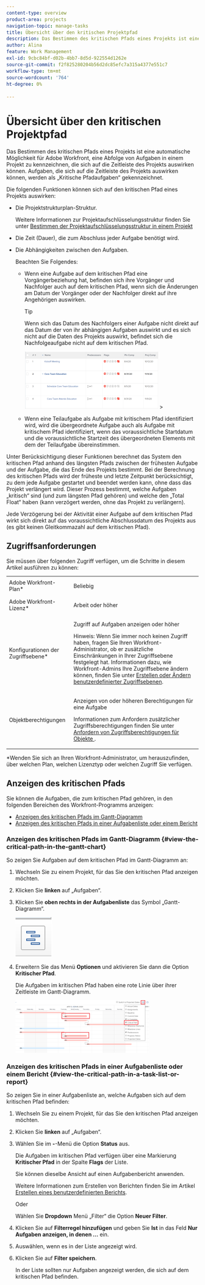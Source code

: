 ```yaml
---
content-type: overview
product-area: projects
navigation-topic: manage-tasks
title: Übersicht über den kritischen Projektpfad
description: Das Bestimmen des kritischen Pfads eines Projekts ist eine automatische Möglichkeit für Adobe Workfront, eine Abfolge von Aufgaben in einem Projekt zu kennzeichnen, die sich auf die Zeitleiste des Projekts auswirken können. Aufgaben, die sich auf die Zeitleiste des Projekts auswirken können, werden als „Kritische Pfadaufgaben“ gekennzeichnet.
author: Alina
feature: Work Management
exl-id: 9cbc84bf-d02b-4bb7-8d5d-922554d1262e
source-git-commit: f2f825280204b56d2dc85efc7a315a4377e551c7
workflow-type: tm+mt
source-wordcount: '764'
ht-degree: 0%

---
```


# Übersicht über den kritischen Projektpfad

Das Bestimmen des kritischen Pfads eines Projekts ist eine automatische Möglichkeit für Adobe Workfront, eine Abfolge von Aufgaben in einem Projekt zu kennzeichnen, die sich auf die Zeitleiste des Projekts auswirken können. Aufgaben, die sich auf die Zeitleiste des Projekts auswirken können, werden als „Kritische Pfadaufgaben“ gekennzeichnet.

Die folgenden Funktionen können sich auf den kritischen Pfad eines Projekts auswirken:

* Die Projektstrukturplan-Struktur.

  Weitere Informationen zur Projektaufschlüsselungsstruktur finden Sie unter [Bestimmen der Projektaufschlüsselungsstruktur in einem Projekt](../../../manage-work/projects/planning-a-project/determine-project-work-breakdown-structure.md)

* Die Zeit (Dauer), die zum Abschluss jeder Aufgabe benötigt wird.
* Die Abhängigkeiten zwischen den Aufgaben.

  Beachten Sie Folgendes:

   * Wenn eine Aufgabe auf dem kritischen Pfad eine Vorgängerbeziehung hat, befinden sich ihre Vorgänger und Nachfolger auch auf dem kritischen Pfad, wenn sich die Änderungen am Datum der Vorgänger oder der Nachfolger direkt auf ihre Angehörigen auswirken.

     >[!TIP]
     >
     >Wenn sich das Datum des Nachfolgers einer Aufgabe nicht direkt auf das Datum der von ihr abhängigen Aufgaben auswirkt und es sich nicht auf die Daten des Projekts auswirkt, befindet sich die Nachfolgeaufgabe nicht auf dem kritischen Pfad.
     >
     >
     >![](assets/successor-not-on-critical-path-350x150.png)     >
     >

   * Wenn eine Teilaufgabe als Aufgabe mit kritischem Pfad identifiziert wird, wird die übergeordnete Aufgabe auch als Aufgabe mit kritischem Pfad identifiziert, wenn das voraussichtliche Startdatum und die voraussichtliche Startzeit des übergeordneten Elements mit dem der Teilaufgabe übereinstimmen.

Unter Berücksichtigung dieser Funktionen berechnet das System den kritischen Pfad anhand des längsten Pfads zwischen der frühesten Aufgabe und der Aufgabe, die das Ende des Projekts bestimmt. Bei der Berechnung des kritischen Pfads wird der früheste und letzte Zeitpunkt berücksichtigt, zu dem jede Aufgabe gestartet und beendet werden kann, ohne dass das Projekt verlängert wird. Dieser Prozess bestimmt, welche Aufgaben „kritisch“ sind (und zum längsten Pfad gehören) und welche den „Total Float“ haben (kann verzögert werden, ohne das Projekt zu verlängern).

Jede Verzögerung bei der Aktivität einer Aufgabe auf dem kritischen Pfad wirkt sich direkt auf das voraussichtliche Abschlussdatum des Projekts aus (es gibt keinen Gleitkommazahl auf dem kritischen Pfad).

## Zugriffsanforderungen

Sie müssen über folgenden Zugriff verfügen, um die Schritte in diesem Artikel ausführen zu können:

<table style="table-layout:auto"> 
 <col> 
 <col> 
 <tbody> 
  <tr> 
   <td role="rowheader">Adobe Workfront-Plan*</td> 
   <td> <p>Beliebig</p> </td> 
  </tr> 
  <tr> 
   <td role="rowheader">Adobe Workfront-Lizenz*</td> 
   <td> <p>Arbeit oder höher</p> </td> 
  </tr> 
  <tr> 
   <td role="rowheader">Konfigurationen der Zugriffsebene*</td> 
   <td> <p>Zugriff auf Aufgaben anzeigen oder höher</p> <p>Hinweis: Wenn Sie immer noch keinen Zugriff haben, fragen Sie Ihren Workfront-Administrator, ob er zusätzliche Einschränkungen in Ihrer Zugriffsebene festgelegt hat. Informationen dazu, wie Workfront-Admins Ihre Zugriffsebene ändern können, finden Sie unter <a href="../../../administration-and-setup/add-users/configure-and-grant-access/create-modify-access-levels.md" class="MCXref xref">Erstellen oder Ändern benutzerdefinierter Zugriffsebenen</a>.</p> </td> 
  </tr> 
  <tr> 
   <td role="rowheader">Objektberechtigungen</td> 
   <td> <p>Anzeigen von oder höheren Berechtigungen für eine Aufgabe </p> <p>Informationen zum Anfordern zusätzlicher Zugriffsberechtigungen finden Sie unter <a href="../../../workfront-basics/grant-and-request-access-to-objects/request-access.md" class="MCXref xref">Anfordern von Zugriffsberechtigungen für Objekte </a>.</p> </td> 
  </tr> 
 </tbody> 
</table>

&#42;Wenden Sie sich an Ihren Workfront-Administrator, um herauszufinden, über welchen Plan, welchen Lizenztyp oder welchen Zugriff Sie verfügen.

## Anzeigen des kritischen Pfads

Sie können die Aufgaben, die zum kritischen Pfad gehören, in den folgenden Bereichen des Workfront-Programms anzeigen:

* [Anzeigen des kritischen Pfads im Gantt-Diagramm](#view-the-critical-path-in-the-gantt-chart)
* [Anzeigen des kritischen Pfads in einer Aufgabenliste oder einem Bericht](#view-the-critical-path-in-a-task-list-or-report)

### Anzeigen des kritischen Pfads im Gantt-Diagramm {#view-the-critical-path-in-the-gantt-chart}

So zeigen Sie Aufgaben auf dem kritischen Pfad im Gantt-Diagramm an:

1. Wechseln Sie zu einem Projekt, für das Sie den kritischen Pfad anzeigen möchten.
1. Klicken Sie **linken** auf „Aufgaben“.
1. Klicken Sie **oben rechts in der Aufgabenliste** das Symbol „Gantt-Diagramm“.

   ![Gantt_chart_icon__1_.png](assets/gantt-chart-icon--1-.png)

1. Erweitern Sie das Menü **Optionen** und aktivieren Sie dann die Option **Kritischer Pfad**.

   Die Aufgaben im kritischen Pfad haben eine rote Linie über ihrer Zeitleiste im Gantt-Diagramm.

   ![critical_path_on_gantt__1_.png](assets/crtitical-path-on-gantt--1--350x137.png)

### Anzeigen des kritischen Pfads in einer Aufgabenliste oder einem Bericht {#view-the-critical-path-in-a-task-list-or-report}

So zeigen Sie in einer Aufgabenliste an, welche Aufgaben sich auf dem kritischen Pfad befinden:

1. Wechseln Sie zu einem Projekt, für das Sie den kritischen Pfad anzeigen möchten.
1. Klicken Sie **linken** auf „Aufgaben“.
1. Wählen Sie im **-**-Menü die Option **Status** aus.

   Die Aufgaben im kritischen Pfad verfügen über eine Markierung **Kritischer Pfad** in der Spalte **Flags** der Liste.

   Sie können dieselbe Ansicht auf einen Aufgabenbericht anwenden.

   Weitere Informationen zum Erstellen von Berichten finden Sie im Artikel [Erstellen eines benutzerdefinierten Berichts](../../../reports-and-dashboards/reports/creating-and-managing-reports/create-custom-report.md).

   Oder

   Wählen Sie **Dropdown** Menü „Filter“ die Option **Neuer Filter**.

1. Klicken Sie auf **Filterregel hinzufügen** und geben Sie **Ist** in das Feld **Nur Aufgaben anzeigen, in denen …** ein.

1. Auswählen, wenn es in der Liste angezeigt wird.
1. Klicken Sie auf **Filter speichern**.

   In der Liste sollten nur Aufgaben angezeigt werden, die sich auf dem kritischen Pfad befinden.
